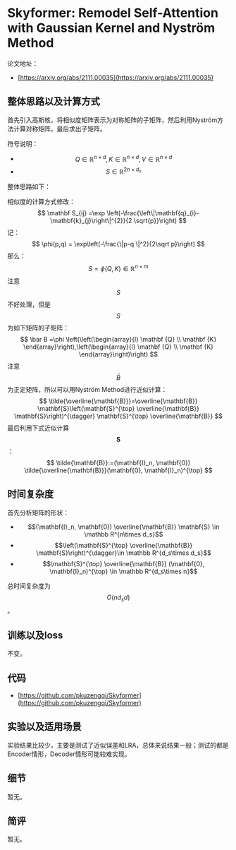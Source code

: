 # Skyformer: Remodel Self-Attention with Gaussian Kernel and Nyström Method

论文地址：

- [https://arxiv.org/abs/2111.00035](https://arxiv.org/abs/2111.00035)



## 整体思路以及计算方式

首先引入高斯核，将相似度矩阵表示为对称矩阵的子矩阵，然后利用Nyström方法计算对称矩阵，最后求出子矩阵。

符号说明：

- $$Q\in \mathbb R^{n\times d}, K\in \mathbb R^{n\times d},V \in \mathbb R^{n\times d}$$
- $$S\in \mathbb R^{2n\times d_s}$$

整体思路如下：

相似度的计算方式修改：
$$
\mathbf S_{ij} =\exp \left(-\frac{\left\|\mathbf{q}_{i}-\mathbf{k}_{j}\right\|^{2}}{2 \sqrt{p}}\right)
$$
记：
$$
\phi(p,q) = \exp\left(-\frac{\|p-q \|^2}{2\sqrt p}\right)
$$
那么：
$$
S = \phi(Q, K) \in \mathbb R^{n\times m}
$$
注意$$S$$不好处理，但是$$S$$为如下矩阵的子矩阵：
$$
\bar B =\phi \left(\left(\begin{array}{l}
\mathbf {Q} \\
\mathbf {K}
\end{array}\right),\left(\begin{array}{l}
\mathbf {Q} \\
\mathbf {K}
\end{array}\right)\right)
$$
注意$$\bar B$$为正定矩阵，所以可以用Nyström Method进行近似计算：
$$
\tilde{\overline{\mathbf{B}}}=\overline{\mathbf{B}} \mathbf{S}\left(\mathbf{S}^{\top} \overline{\mathbf{B}} \mathbf{S}\right)^{\dagger} \mathbf{S}^{\top} \overline{\mathbf{B}}
$$
最后利用下式近似计算$$\mathbf S$$：
$$
\tilde{\mathbf{B}}:=(\mathbf{I}_n, \mathbf{0}) \tilde{\overline{\mathbf{B}}}(\mathbf{0}, \mathbf{I}_n)^{\top}
$$


## 时间复杂度

首先分析矩阵的形状：

- $$(\mathbf{I}_n, \mathbf{0}) \overline{\mathbf{B}} \mathbf{S} \in \mathbb R^{n\times d_s}$$
- $$\left(\mathbf{S}^{\top} \overline{\mathbf{B}} \mathbf{S}\right)^{\dagger}\in \mathbb R^{d_s\times d_s}$$
- $$\mathbf{S}^{\top} \overline{\mathbf{B}} (\mathbf{0}, \mathbf{I}_n)^{\top} \in \mathbb R^{d_s\times n}$$

总时间复杂度为$$O(nd_s d)$$。



## 训练以及loss

不变。



## 代码

- [https://github.com/pkuzengqi/Skyformer](https://github.com/pkuzengqi/Skyformer)



## 实验以及适用场景

实验结果比较少，主要是测试了近似误差和LRA，总体来说结果一般；测试的都是Encoder情形，Decoder情形可能较难实现。



## 细节

暂无。



## 简评

暂无。